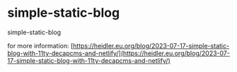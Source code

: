 # simple-static-blog
simple-static-blog

for more information:
[https://heidler.eu.org/blog/2023-07-17-simple-static-blog-with-11ty-decapcms-and-netlify/](https://heidler.eu.org/blog/2023-07-17-simple-static-blog-with-11ty-decapcms-and-netlify/)
